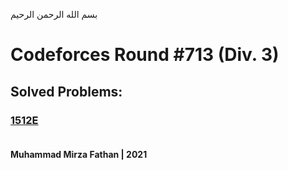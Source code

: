 بسم الله الرحمن الرحيم
<br />
# Codeforces Round #713 (Div. 3)
## Solved Problems:
### [1512E](https://codeforces.com/problemset/problem/1512/E) <br/><br/>
**Muhammad Mirza Fathan | 2021**
